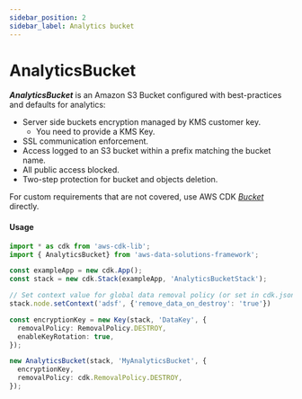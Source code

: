 ```yaml
---
sidebar_position: 2
sidebar_label: Analytics bucket
---
```


# AnalyticsBucket

***AnalyticsBucket*** is an Amazon S3 Bucket configured with best-practices and defaults for analytics:
- Server side buckets encryption managed by KMS customer key.
  - You need to provide a KMS Key.
- SSL communication enforcement.
- Access logged to an S3 bucket within a prefix matching the bucket name.
- All public access blocked.
- Two-step protection for bucket and objects deletion.

For custom requirements that are not covered, use AWS CDK [*Bucket*](https://docs.aws.amazon.com/cdk/api/v2/docs/aws-cdk-lib.aws_s3.Bucket.html) directly.

#### Usage

```typescript
import * as cdk from 'aws-cdk-lib';
import { AnalyticsBucket} from 'aws-data-solutions-framework';

const exampleApp = new cdk.App();
const stack = new cdk.Stack(exampleApp, 'AnalyticsBucketStack');

// Set context value for global data removal policy (or set in cdk.json).
stack.node.setContext('adsf', {'remove_data_on_destroy': 'true'})

const encryptionKey = new Key(stack, 'DataKey', {
  removalPolicy: RemovalPolicy.DESTROY,
  enableKeyRotation: true,
});

new AnalyticsBucket(stack, 'MyAnalyticsBucket', {
  encryptionKey,
  removalPolicy: cdk.RemovalPolicy.DESTROY,
});
```